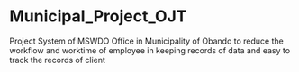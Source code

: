 # Municipal_Project_OJT
Project System of MSWDO Office in Municipality of Obando to reduce the workflow and worktime of employee in keeping records of data and easy to track the records of client
